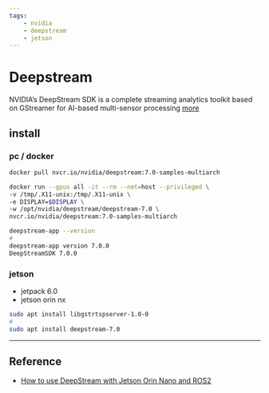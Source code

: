 ```yaml
---
tags:
    - nvidia
    - deepstream
    - jetson
---
```





# Deepstream

NVIDIA’s DeepStream SDK is a complete streaming analytics toolkit based on GStreamer for AI-based multi-sensor processing [more](https://developer.nvidia.com/deepstream-sdk)


## install
### pc / docker

```bash
docker pull nvcr.io/nvidia/deepstream:7.0-samples-multiarch
```

```bash
docker run --gpus all -it --rm --net=host --privileged \
-v /tmp/.X11-unix:/tmp/.X11-unix \
-e DISPLAY=$DISPLAY \
-w /opt/nvidia/deepstream/deepstream-7.0 \
nvcr.io/nvidia/deepstream:7.0-samples-multiarch
```

```bash title=check
deepstream-app --version
#
deepstream-app version 7.0.0
DeepStreamSDK 7.0.0
```

### jetson
- jetpack 6.0 
- jetson orin nx

```bash
sudo apt install libgstrtspserver-1.0-0 
#
sudo apt install deepstream-7.0
```


---

## Reference
- [ How to use DeepStream with Jetson Orin Nano and ROS2 ](https://www.youtube.com/watch?v=vDxL2-YJcSY)
